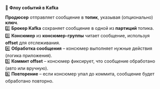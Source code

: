 🔹 **Флоу событий в Kafka**

**Продюсер** отправляет сообщение в **топик**, указывая (опционально) **ключ**.  
2️⃣ **Брокер Kafka** сохраняет сообщение в одной из **партиций** топика.  
3️⃣ **Консюмер** из **консюмер-группы** читает сообщение, используя **offset** для отслеживания.  
4️⃣ **Обработка сообщения** – консюмер выполняет нужные действия (логика приложения).  
5️⃣ **Коммит offset** – консюмер фиксирует, что сообщение обработано (авто или вручную).  
6️⃣ **Повторение** – если консюмер упал до коммита, сообщение будет обработано повторно.